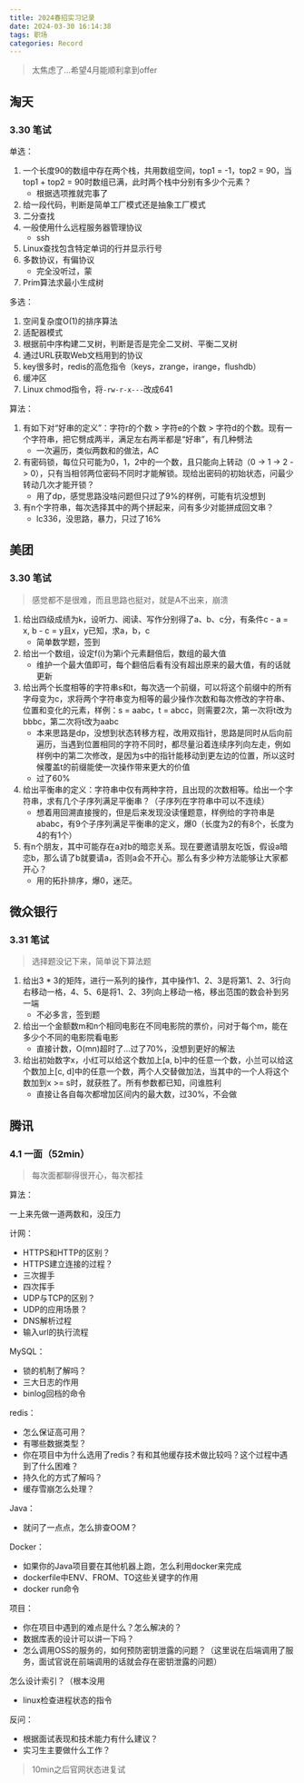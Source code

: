 ```yaml
---
title: 2024春招实习记录
date: 2024-03-30 16:14:38
tags: 职场
categories: Record
---
```


> 太焦虑了...希望4月能顺利拿到offer

<!--more-->

## 淘天

### 3.30 笔试

单选：

1. 一个长度90的数组中存在两个栈，共用数组空间，top1 = -1，top2 = 90，当top1 + top2 = 90时数组已满，此时两个栈中分别有多少个元素？
   * 根据选项推就完事了
2. 给一段代码，判断是简单工厂模式还是抽象工厂模式
3. 二分查找
4. 一般使用什么远程服务器管理协议
   * ssh
5. Linux查找包含特定单词的行并显示行号
6. 多数协议，有偏协议
   * 完全没听过，蒙
7. Prim算法求最小生成树



多选：

1. 空间复杂度O(1)的排序算法
2. 适配器模式
3. 根据前中序构建二叉树，判断是否是完全二叉树、平衡二叉树
4. 通过URL获取Web文档用到的协议
5. key很多时，redis的高危指令（keys，zrange，irange，flushdb）
6. 缓冲区
7. Linux chmod指令，将`-rw-r-x---`改成641



算法：

1. 有如下对“好串的定义”：字符r的个数 > 字符e的个数 > 字符d的个数。现有一个字符串，把它劈成两半，满足左右两半都是“好串”，有几种劈法
   * 一次遍历，类似两数和的做法，AC
2. 有密码锁，每位只可能为0，1，2中的一个数，且只能向上转动（0 -> 1 -> 2 -> 0），只有当相邻两位密码不同时才能解锁。现给出密码的初始状态，问最少转动几次才能开锁？
   * 用了dp，感觉思路没啥问题但只过了9%的样例，可能有坑没想到
3. 有n个字符串，每次选择其中的两个拼起来，问有多少对能拼成回文串？
   * lc336，没思路，暴力，只过了16%

## 美团

### 3.30 笔试

> 感觉都不是很难，而且思路也挺对，就是A不出来，崩溃

1. 给出四级成绩为k，设听力、阅读、写作分别得了a、b、c分，有条件c - a = x, b - c = y且x，y已知，求a，b，c
   * 简单数学题，签到
2. 给出一个数组，设定f(i)为第i个元素翻倍后，数组的最大值
   * 维护一个最大值即可，每个翻倍后看有没有超出原来的最大值，有的话就更新
3. 给出两个长度相等的字符串s和t，每次选一个前缀，可以将这个前缀中的所有字母变为c，求将两个字符串变为相等的最少操作次数和每次修改的字符串、位置和变化的元素，样例：s = aabc，t = abcc，则需要2次，第一次将t改为bbbc，第二次将t改为aabc
   * 本来思路是dp，没想到状态转移方程，改用双指针，思路是同时从后向前遍历，当遇到位置相同的字符不同时，都尽量沿着连续序列向左走，例如样例中的第二次修改，是因为s中的指针能移动到更左边的位置，所以这时候覆盖t的前缀能使一次操作带来更大的价值
   * 过了60%
4. 给出平衡串的定义：字符串中仅有两种字符，且出现的次数相等。给出一个字符串，求有几个子序列满足平衡串？（子序列在字符串中可以不连续）
   * 想着用回溯直接搜的，但是后来发现没读懂题意，样例给的字符串是ababc，有9个子序列满足平衡串的定义，爆0（长度为2的有8个，长度为4的有1个）
5. 有n个朋友，其中可能存在a对b的暗恋关系。现在要邀请朋友吃饭，假设a暗恋b，那么请了b就要请a，否则a会不开心。那么有多少种方法能够让大家都开心？
   * 用的拓扑排序，爆0，迷茫。


## 微众银行

### 3.31 笔试

> 选择题没记下来，简单说下算法题

1. 给出3 * 3的矩阵，进行一系列的操作，其中操作1、2、3是将第1、2、3行向右移动一格，4、5、6是将1、2、3列向上移动一格，移出范围的数会补到另一端
   * 不必多言，签到题
2. 给出一个金额数m和n个相同电影在不同电影院的票价，问对于每个m，能在多少个不同的电影院看电影
   * 直接计数，O(mn)超时了...过了70%，没想到更好的解法
3. 给出初始数字x，小红可以给这个数加上[a, b]中的任意一个数，小兰可以给这个数加上[c, d]中的任意一个数，两个人交替做加法，当其中的一个人将这个数加到x >= s时，就获胜了。所有参数都已知，问谁胜利
   * 直接让各自每次都增加区间内的最大数，过30%，不会做

## 腾讯

### 4.1 一面（52min）

> 每次面都聊得很开心，每次都挂

算法：

一上来先做一道两数和，没压力

计网：

* HTTPS和HTTP的区别？
* HTTPS建立连接的过程？
* 三次握手
* 四次挥手
* UDP与TCP的区别？
* UDP的应用场景？
* DNS解析过程
* 输入url的执行流程

MySQL：

* 锁的机制了解吗？
* 三大日志的作用
* binlog回档的命令

redis：

* 怎么保证高可用？
* 有哪些数据类型？
* 你在项目中为什么选用了redis？有和其他缓存技术做比较吗？这个过程中遇到了什么困难？
* 持久化的方式了解吗？
* 缓存雪崩怎么处理？

Java：

* 就问了一点点，怎么排查OOM？

Docker：

* 如果你的Java项目要在其他机器上跑，怎么利用docker来完成
* dockerfile中ENV、FROM、TO这些关键字的作用
* docker run命令

项目：

* 你在项目中遇到的难点是什么？怎么解决的？
* 数据库表的设计可以讲一下吗？
* 怎么调用OSS的服务的，如何预防密钥泄露的问题？（这里说在后端调用了服务，面试官说在前端调用的话就会存在密钥泄露的问题）

怎么设计索引？（根本没用

* linux检查进程状态的指令

反问：

* 根据面试表现和技术能力有什么建议？
* 实习生主要做什么工作？

> 10min之后官网状态进复试